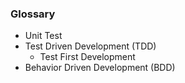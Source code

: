 ### Glossary

+ Unit Test
+ Test Driven Development (TDD)
    * Test First Development
+ Behavior Driven Development (BDD)


